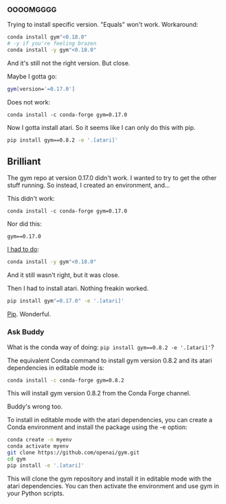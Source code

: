 ### OOOOMGGGG

Trying to install specific version.  "Equals" won't work.  Workaround:

```sh
conda install gym"<0.18.0"
# -y if you're feeling brazen
conda install -y gym"<0.18.0"
```

And it's still not the right version.  But close.

Maybe I gotta go:

```sh
gym[version='=0.17.0']
```

Does not work:

`conda install -c conda-forge gym=0.17.0`

Now I gotta install atari. So it seems like I can only do this with pip.

```sh
pip install gym==0.8.2 -e '.[atari]'
```


## Brilliant

The gym repo at version 0.17.0 didn't work.  I wanted to try to get the other stuff running.  So instead, I created an environment, and...

This didn't work:

`conda install -c conda-forge gym=0.17.0`

Nor did this:

`gym==0.17.0`

[I had to do](https://stackoverflow.com/questions/38411942/anaconda-conda-install-a-specific-package-version):

```sh
conda install -y gym"<0.18.0"
```

And it still wasn't right, but it was close.

Then I had to install atari.  Nothing freakin worked.

```sh
pip install gym"=0.17.0" -e '.[atari]'
```

[Pip](https://github.com/openai/gym/issues/1088).  Wonderful.

### Ask Buddy

What is the conda way of doing: `pip install gym==0.8.2 -e '.[atari]'`?

The equivalent Conda command to install gym version 0.8.2 and its atari dependencies in editable mode is:

```sh
conda install -c conda-forge gym=0.8.2
```

This will install gym version 0.8.2 from the Conda Forge channel.

Buddy's wrong too.

To install in editable mode with the atari dependencies, you can create a Conda environment and install the package using the -e option:

```sh
conda create -n myenv
conda activate myenv
git clone https://github.com/openai/gym.git
cd gym
pip install -e '.[atari]'
```

This will clone the gym repository and install it in editable mode with the atari dependencies. You can then activate the environment and use gym in your Python scripts.

<br>
